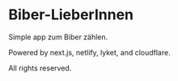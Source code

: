 # Biber-LieberInnen

Simple app zum Biber zählen.

Powered by next.js, netlify, lyket, and cloudflare.

All rights reserved.
